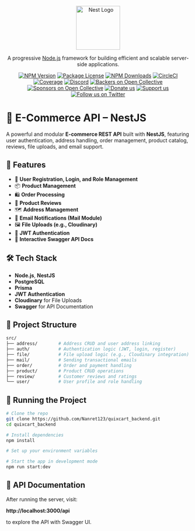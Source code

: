 <p align="center">
  <a href="http://nestjs.com/" target="blank"><img src="https://nestjs.com/img/logo-small.svg" width="120" alt="Nest Logo" /></a>
</p>

[circleci-image]: https://img.shields.io/circleci/build/github/nestjs/nest/master?token=abc123def456
[circleci-url]: https://circleci.com/gh/nestjs/nest

  <p align="center">A progressive <a href="http://nodejs.org" target="_blank">Node.js</a> framework for building efficient and scalable server-side applications.</p>
    <p align="center">
<a href="https://www.npmjs.com/~nestjscore" target="_blank"><img src="https://img.shields.io/npm/v/@nestjs/core.svg" alt="NPM Version" /></a>
<a href="https://www.npmjs.com/~nestjscore" target="_blank"><img src="https://img.shields.io/npm/l/@nestjs/core.svg" alt="Package License" /></a>
<a href="https://www.npmjs.com/~nestjscore" target="_blank"><img src="https://img.shields.io/npm/dm/@nestjs/common.svg" alt="NPM Downloads" /></a>
<a href="https://circleci.com/gh/nestjs/nest" target="_blank"><img src="https://img.shields.io/circleci/build/github/nestjs/nest/master" alt="CircleCI" /></a>
<a href="https://coveralls.io/github/nestjs/nest?branch=master" target="_blank"><img src="https://coveralls.io/repos/github/nestjs/nest/badge.svg?branch=master#9" alt="Coverage" /></a>
<a href="https://discord.gg/G7Qnnhy" target="_blank"><img src="https://img.shields.io/badge/discord-online-brightgreen.svg" alt="Discord"/></a>
<a href="https://opencollective.com/nest#backer" target="_blank"><img src="https://opencollective.com/nest/backers/badge.svg" alt="Backers on Open Collective" /></a>
<a href="https://opencollective.com/nest#sponsor" target="_blank"><img src="https://opencollective.com/nest/sponsors/badge.svg" alt="Sponsors on Open Collective" /></a>
  <a href="https://paypal.me/kamilmysliwiec" target="_blank"><img src="https://img.shields.io/badge/Donate-PayPal-ff3f59.svg" alt="Donate us"/></a>
    <a href="https://opencollective.com/nest#sponsor"  target="_blank"><img src="https://img.shields.io/badge/Support%20us-Open%20Collective-41B883.svg" alt="Support us"></a>
  <a href="https://twitter.com/nestframework" target="_blank"><img src="https://img.shields.io/twitter/follow/nestframework.svg?style=social&label=Follow" alt="Follow us on Twitter"></a>
</p>
  <!--[![Backers on Open Collective](https://opencollective.com/nest/backers/badge.svg)](https://opencollective.com/nest#backer)
  [![Sponsors on Open Collective](https://opencollective.com/nest/sponsors/badge.svg)](https://opencollective.com/nest#sponsor)-->

# 🛒 E-Commerce API – NestJS

A powerful and modular **E-commerce REST API** built with **NestJS**, featuring user authentication, address handling, order management, product catalog, reviews, file uploads, and email support.

## 🚀 Features

- 👤 **User Registration, Login, and Role Management**
- 📦 **Product Management**
- 🛍️ **Order Processing**
- 📝 **Product Reviews**
- 🗺️ **Address Management**
- 📧 **Email Notifications (Mail Module)**
- 🖼️ **File Uploads (e.g., Cloudinary)**
- 🔐 **JWT Authentication**
- 📖 **Interactive Swagger API Docs**

## 🛠️ Tech Stack

- **Node.js**, **NestJS**
- **PostgreSQL**
- **Prisma**
- **JWT Authentication**
- **Cloudinary** for File Uploads
- **Swagger** for API Documentation

## 📂 Project Structure

```bash
src/
├── address/        # Address CRUD and user address linking
├── auth/           # Authentication logic (JWT, login, register)
├── file/           # File upload logic (e.g., Cloudinary integration)
├── mail/           # Sending transactional emails
├── order/          # Order and payment handling
├── product/        # Product CRUD operations
├── review/         # Customer reviews and ratings
└── user/           # User profile and role handling
```
## 🧪 Running the Project
```bash
# Clone the repo
git clone https://github.com/Nanret123/quixcart_backend.git
cd quixcart_backend

# Install dependencies
npm install

# Set up your environment variables

# Start the app in development mode
npm run start:dev
```
## 📖 API Documentation
After running the server, visit:

**http://localhost:3000/api**

to explore the API with Swagger UI.
